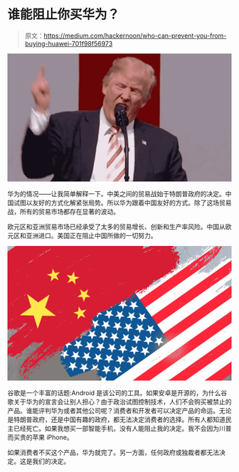 # 谁能阻止你买华为？

> 原文：<https://medium.com/hackernoon/who-can-prevent-you-from-buying-huawei-701f98f56973>

![](img/304a2c7b13ca189dc1944e1771fc1c5f.png)

华为的情况——让我简单解释一下。中美之间的贸易战始于特朗普政府的决定。中国试图以友好的方式化解紧张局势。所以华为跟着中国友好的方式。除了这场贸易战，所有的贸易市场都存在显著的波动。

欧元区和亚洲贸易市场已经承受了太多的贸易增长、创新和生产率风险。中国从欧元区和亚洲进口。美国正在阻止中国所做的一切努力。

![](img/1741a2c61320a8a90db662d4198abb4d.png)

谷歌是一个丰富的话题:Android 是该公司的工具。如果安卓是开源的，为什么谷歌关于华为的宣言会让别人担心？由于政治试图控制技术，人们不会购买被禁止的产品。谁能评判华为或者其他公司呢？消费者和开发者可以决定产品的命运。无论是特朗普政府，还是中国有趣的政府，都无法决定消费者的选择。所有人都知道民主已经死亡。如果我想买一部智能手机，没有人能阻止我的决定。我不会因为川普而买贵的苹果 iPhone。

如果消费者不买这个产品，华为就完了。另一方面，任何政府或独裁者都无法决定。这是我们的决定。